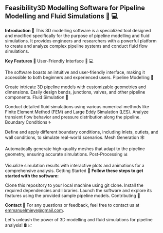 ## **Feasibility3D Modelling Software for Pipeline Modelling and Fluid Simulations :art: :computer:**
**Introduction :wave:**
This 3D modelling software is a specialized tool designed and modified specifically for the purpose of pipeline modelling and fluid simulations. It provides engineers and researchers with a powerful platform to create and analyze complex pipeline systems and conduct fluid flow simulations.

**Key Features :key:**
User-Friendly Interface :art: :computer:

The software boasts an intuitive and user-friendly interface, making it accessible to both beginners and experienced users.
Pipeline Modelling :straight_ruler:

Create intricate 3D pipeline models with customizable geometries and dimensions.
Easily design bends, junctions, valves, and other pipeline components.
Fluid Simulation :ocean:

Conduct detailed fluid simulations using various numerical methods like Finite Element Method (FEM) and Large Eddy Simulation (LES).
Analyze transient flow behavior and pressure distribution along the pipeline.
Boundary Conditions :cyclone:

Define and apply different boundary conditions, including inlets, outlets, and wall conditions, to simulate real-world scenarios.
Mesh Generation :spider_web:

Automatically generate high-quality meshes that adapt to the pipeline geometry, ensuring accurate simulations.
Post-Processing :bar_chart:

Visualize simulation results with interactive plots and animations for a comprehensive analysis.
Getting Started :rocket:
**Follow these steps to get started with the software:**

Clone this repository to your local machine using git clone.
Install the required dependencies and libraries.
Launch the software and explore its features using the provided sample pipeline models.
Contributing :handshake:


**Contact :email:**
For any questions or feedback, feel free to contact us at emmanuelmieye@gmail.com.

Let's unleash the power of 3D modelling and fluid simulations for pipeline analysis! :oil_drum: :chart_with_upwards_trend:
